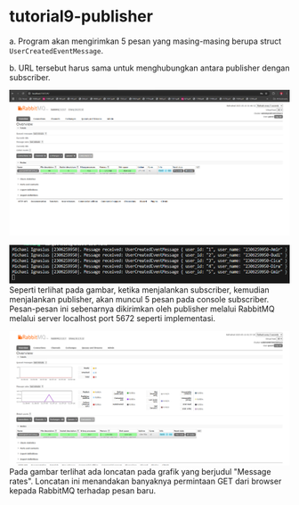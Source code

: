 # tutorial9-publisher

a. Program akan mengirimkan 5 pesan yang masing-masing berupa struct `UserCreatedEventMessage`.

b. URL tersebut harus sama untuk menghubungkan antara publisher dengan subscriber.

![First time RabbitMQ Run](./static/image/First%20run%20RabbitMQ.png)

![Running publisher after subscriber](./static/image/Running%20publisher%20after%20subscriber.png)
Seperti terlihat pada gambar, ketika menjalankan subscriber, kemudian menjalankan publisher, akan muncul 5 pesan pada console subscriber. Pesan-pesan ini sebenarnya dikirimkan oleh publisher melalui RabbitMQ melalui server localhost port 5672 seperti implementasi.

![RabbitMQ spike in chart after running publisher](./static/image/RabbitMQ%20spike%20after%20running%20publisher.png)
Pada gambar terlihat ada loncatan pada grafik yang berjudul "Message rates". Loncatan ini menandakan banyaknya permintaan GET dari browser kepada RabbitMQ terhadap pesan baru.